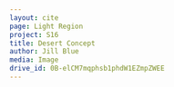 ```yaml
---
layout: cite
page: Light Region
project: S16
title: Desert Concept
author: Jill Blue
media: Image
drive_id: 0B-elCM7mqphsb1phdW1EZmpZWEE
---
```

